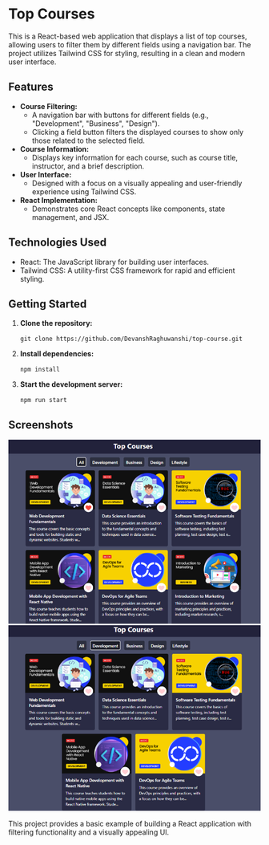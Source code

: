 <!DOCTYPE html>
<html>
<head>
</head>
<body>
  <h1>Top Courses</h1>

  <p>This is a React-based web application that displays a list of top courses, allowing users to filter them by different fields using a navigation bar. The project utilizes Tailwind CSS for styling, resulting in a clean and modern user interface.</p>

  <h2>Features</h2>
  <ul>
    <li><strong>Course Filtering:</strong> 
      <ul>
        <li>A navigation bar with buttons for different fields (e.g., "Development", "Business", "Design").</li>
        <li>Clicking a field button filters the displayed courses to show only those related to the selected field.</li>
      </ul>
    </li>
    <li><strong>Course Information:</strong> 
      <ul>
        <li>Displays key information for each course, such as course title, instructor, and a brief description.</li>
      </ul>
    </li>
    <li><strong>User Interface:</strong> 
      <ul>
        <li>Designed with a focus on a visually appealing and user-friendly experience using Tailwind CSS.</li>
      </ul>
    </li>
    <li><strong>React Implementation:</strong> 
      <ul>
        <li>Demonstrates core React concepts like components, state management, and JSX.</li>
      </ul>
    </li>
  </ul>

  <h2>Technologies Used</h2>
  <ul>
    <li>React: The JavaScript library for building user interfaces.</li>
    <li>Tailwind CSS: A utility-first CSS framework for rapid and efficient styling.</li>
  </ul>

  <h2>Getting Started</h2>
  <ol>
    <li><strong>Clone the repository:</strong>
      <pre><code>git clone https://github.com/DevanshRaghuwanshi/top-course.git</code></pre>
    </li>
    <li><strong>Install dependencies:</strong>
      <pre><code>npm install</code></pre>
    </li>
    <li><strong>Start the development server:</strong>
      <pre><code>npm run start</code></pre>
    </li>
  </ol>

  <h2>Screenshots</h2>
  <img src="./public/SS1.png" alt="Top Courses Screenshot"> 
  <img src="./public/SS2.png" alt="Top Courses Screenshot">

  <p>This project provides a basic example of building a React application with filtering functionality and a visually appealing UI.</p>


</body>
</html>
